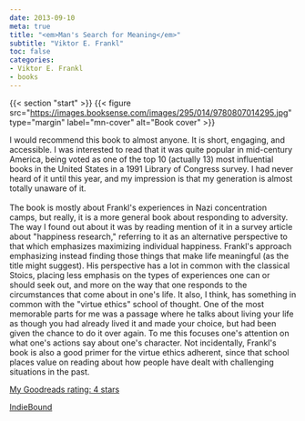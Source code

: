 ```yaml
---
date: 2013-09-10
meta: true
title: "<em>Man's Search for Meaning</em>"
subtitle: "Viktor E. Frankl"
toc: false
categories:
- Viktor E. Frankl
- books
---
```


{{< section "start" >}}
{{< figure src="https://images.booksense.com/images/295/014/9780807014295.jpg" type="margin" label="mn-cover" alt="Book cover" >}}

I would recommend this book to almost anyone. It is short, engaging, and accessible. I was interested to read that it was quite popular in mid-century America, being voted as one of the top 10 (actually 13) most influential books in the United States in a 1991 Library of Congress survey. I had never heard of it until this year, and my impression is that my generation is almost totally unaware of it.<br /><br />The book is mostly about Frankl's experiences in Nazi concentration camps, but really, it is a more general book about responding to adversity. The way I found out about it was by reading mention of it in a survey article about "happiness research," referring to it as an alternative perspective to that which emphasizes maximizing individual happiness. Frankl's approach emphasizing instead finding those things that make life meaningful (as the title might suggest). His perspective has a lot in common with the classical Stoics, placing less emphasis on the types of experiences one can or should seek out, and more on the way that one responds to the circumstances that come about in one's life. It also, I think, has something in common with the "virtue ethics" school of thought. One of the most memorable parts for me was a passage where he talks about living your life as though you had already lived it and made your choice, but had been given the chance to do it over again. To me this focuses one's attention on what one's actions say about one's character. Not incidentally, Frankl's book is also a good primer for the virtue ethics adherent, since that school places value on reading about how people have dealt with challenging situations in the past.

[My Goodreads rating: 4 stars](https://www.goodreads.com/review/show/714042387)  

[IndieBound](https://www.indiebound.org/book/9780807014295)
